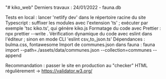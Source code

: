 "# kiko_web"
Derniers travaux : 24/01/2022 - fauna.db

Tests en local : lancer 'netlify dev' dans le répertoire racine du site
Typescript : suffixer les modules avec l'extension 'ts' ; exécuter par exemple 'tsc kiko.ts', qui génère kiko.js
Formatage du code avec Prettier : npx prettier --write .
Vérification dynamique du code avec eslint dans l'éditeur ; sinon en mode CLI 'eslint csv_to_json.ts'
Dépendances : bulma.css, fontawesome
Import de communes.json dans fauna : fauna import --path=./assets/data/communes.json --collection=communes --append

Recommandation : passer le site en production au "checker" HTML régulièrement -> https://validator.w3.org/
